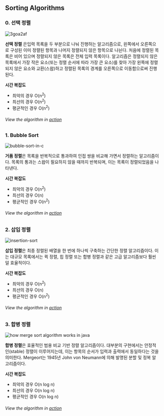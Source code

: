 ## Sorting Algorithms

### 0. 선택 정렬
![3goa2af](https://user-images.githubusercontent.com/37110949/49509755-982cfc00-f8c9-11e8-83c1-050da5a03e43.png)

**선택 정렬** 은입력 목록을 두 부분으로 나눠 진행하는 알고리즘으로, 왼쪽에서 오른쪽으로 구성된 이미 정렬된 항목과 나머지 정렬되지 않은 항목으로 나뉜다. 처음에 정렬된 목록은 비어 있으며 정렬되지 않은 목록은 전체 입력 목록이다. 알고리즘은 정렬되지 않은 목록에서 가장 작은 요소(또는 정렬 순서에 따라 가장 큰 요소)를 찾아 가장 왼쪽에 정렬되지 않은 요소와 교환(스왑)하고 정렬된 목록의 경계를 오른쪽으로 이동함으로써 진행된다.

__시간 복잡도__
* 최악의 경우 O(n<sup>2</sup>)
* 최선의 경우 O(n<sup>2</sup>)
* 평균적인 경우	O(n<sup>2</sup>)

###### View the algorithm in [action](https://www.toptal.com/developers/sorting-algorithms/selection-sort)

### 1. Bubble Sort
![bubble-sort-in-c](https://user-images.githubusercontent.com/37110949/49448033-534a8c00-f81b-11e8-8b6a-78c83907ef7d.jpg)

**거품 정렬**은 목록을 반복적으로 통과하여 인접 쌍을 비교해 가면서 정렬하는 알고리즘이다. 목록의 통과는 스왑이 필요하지 않을 때까지 반복되며, 이는 목록이 정렬되었음을 나타낸다.

__시간 복잡도__
* 최악의 경우 O(n<sup>2</sup>)
* 최선의 경우 O(n)
* 평균적인 경우	O(n<sup>2</sup>)

###### View the algorithm in [action](https://www.toptal.com/developers/sorting-algorithms/bubble-sort)

### 2. 삽입 정렬
![insertion-sort](https://user-images.githubusercontent.com/37110949/49484510-a99ae780-f87a-11e8-8681-981f5739e03d.png)

**삽입 정렬**은 최종 정렬된 배열을 한 번에 하나씩 구축하는 간단한 정렬 알고리즘이다. 이는 대규모 목록에서는 퀵 정렬, 힙 정렬 또는 합병 정렬과 같은 고급 알고리즘보다 훨씬 덜 효율적이다.

__시간 복잡도__
* 최악의 경우 O(n<sup>2</sup>)
* 최선의 경우 O(n)
* 평균적인 경우	O(n<sup>2</sup>)

###### View the algorithm in [action](https://www.toptal.com/developers/sorting-algorithms/insertion-sort)

### 3. 합병 정렬
![how merge sort algorithm works in java](https://user-images.githubusercontent.com/37110949/49570490-19dc6280-f97a-11e8-9d26-10540d5dcd88.png)

**합병 정렬**은 효율적인 범용 비교 기반 정렬 알고리즘이다. 대부분의 구현에서는 안정적인(stable) 정렬이 이루어지는데, 이는 항목의 순서가 입력과 출력에서 동일하다는 것을 의미한다. Mergeort는 1945년 John von Neumann에 의해 발명된 분할 및 정복 알고리즘이다.

__시간 복잡도__
* 최악의 경우 O(n log n)
* 최선의 경우 O(n log n)
* 평균적인 경우 O(n log n)

###### View the algorithm in [action](https://www.toptal.com/developers/sorting-algorithms/merge-sort)
